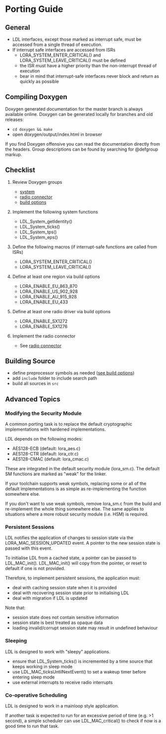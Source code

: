 Porting Guide
=============

## General

- LDL interfaces, except those marked as interrupt safe, must be accessed from a single thread of execution. 
- If interrupt safe interfaces are accessed from ISRs
    - LORA_SYSTEM_ENTER_CRITICAL() and LORA_SYSTEM_LEAVE_CRITICAL() must be defined
    - the ISR must have a higher priority than the non-interrupt thread of execution
    - bear in mind that interrupt-safe interfaces never block and return as quickly as possible

## Compiling Doxygen

Doxygen generated documentation for the master branch is always available
online. Doxygen can be generated locally for branches and old releases:

- `cd doxygen && make`
- open doxygen/output/index.html in browser

If you find Doxygen offensive you can read the documentation directly
from the headers. Group descriptions can be found by searching 
for @defgroup markup.

## Checklist

1. Review Doxygen groups

    - [system](https://cjhdev.github.io/lora_device_lib_api/group__ldl__system.html)
    - [radio connector](https://cjhdev.github.io/lora_device_lib_api/group__ldl__radio__connector.html)
    - [build options](https://cjhdev.github.io/lora_device_lib_api/group__ldl__build__options.html)

2. Implement the following system functions

    - LDL_System_getIdentity()
    - LDL_System_ticks()
    - LDL_System_tps()
    - LDL_System_eps()

3. Define the following macros (if interrupt-safe functions are called from ISRs)

    - LORA_SYSTEM_ENTER_CRITICAL()
    - LORA_SYSTEM_LEAVE_CRITICAL()

4. Define at least one region via build options

    - LORA_ENABLE_EU_863_870
    - LORA_ENABLE_US_902_928
    - LORA_ENABLE_AU_915_928
    - LORA_ENABLE_EU_433

5. Define at least one radio driver via build options

    - LORA_ENABLE_SX1272
    - LORA_ENABLE_SX1276

6. Implement the radio connector

    - See [radio connector](https://cjhdev.github.io/lora_device_lib_api/group__ldl__radio__connector.html)

## Building Source

- define preprocessor symbols as needed ([see build options](https://cjhdev.github.io/lora_device_lib_api/group__ldl__build__options.html))
- add `include` folder to include search path
- build all sources in `src`

## Advanced Topics

### Modifying the Security Module

A common porting task is to replace the default cryptographic implementations with
hardened implementations.

LDL depends on the following modes:

- AES128-ECB (default: lora_aes.c)
- AES128-CTR (default: lora_ctr.c)
- AES128-CMAC (default: lora_cmac.c)

These are integrated in the default security module (lora_sm.c). The default SM
functions are marked as "weak" for the linker.

If your toolchain supports weak symbols, replacing some or all of the
default implementations is as simple as re-implementing the function
somewhere else.

If you don't want to use weak symbols, remove lora_sm.c
from the build and re-implement the whole thing somewhere else. 
The same applies to situations where a more robust security 
module (i.e. HSM) is required.

### Persistent Sessions

LDL notifies the application of changes to session state
via the LORA_MAC_SESSION_UPDATED event. A pointer to the new session
state is passed with this event.

To initialise LDL from a cached state, a pointer can be passed 
to LDL_MAC_init(). LDL_MAC_init() will copy from the pointer, or reset
to default if one is not provided.

Therefore, to implement persistent sessions, the application must: 

- deal with caching session state when it is provided
- deal with recovering session state prior to initialising LDL
- deal with migration if LDL is updated

Note that:

- session state does not contain sensitive information
- session state is best treated as opaque data
- loading invalid/corrupt session state may result in undefined behaviour

### Sleeping

LDL is designed to work with "sleepy" applications.

- ensure that LDL_System_ticks() is incremented by a time source
that keeps working in sleep mode
- use LDL_MAC_ticksUntilNextEvent() to set a wakeup timer before entering sleep mode
- use external interrupts to receive radio interrupts

### Co-operative Scheduling

LDL is designed to work in a mainloop style application.

If another task is expected to run for an excessive period of time (e.g. >1 second),
a simple scheduler can use LDL_MAC_critical() to check if now is a good time to run
that task.
